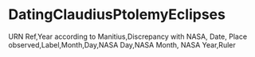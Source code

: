 # DatingClaudiusPtolemyEclipses
URN Ref,Year according to Manitius,Discrepancy with NASA, Date, Place observed,Label,Month,Day,NASA Day,NASA Month, NASA Year,Ruler
